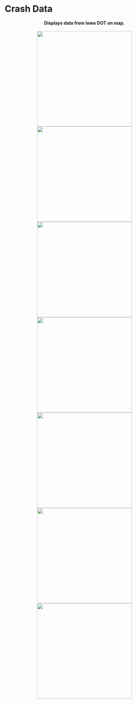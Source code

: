 # Crash Data

<p align="center">
<b>Displays data from Iowa DOT on map.</b>
</br></br>
<img src="/crashdata-1.png" width="300">
<img src="/crashdata-2.png" width="300">
<img src="/crashdata-3.png" width="300">
<img src="/crashdata-4.png" width="300">
<img src="/crashdata-5.png" width="300">
<img src="/crashdata-6.png" width="300">
<img src="/crashdata-7.png" width="300">
</p>

